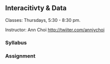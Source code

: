 ## Interacitivty & Data

Classes: Thursdays, 5:30 - 8:30 pm. 

Instructor: Ann Choi http://twiiter.com/annjychoi



### Syllabus
### Assignment
